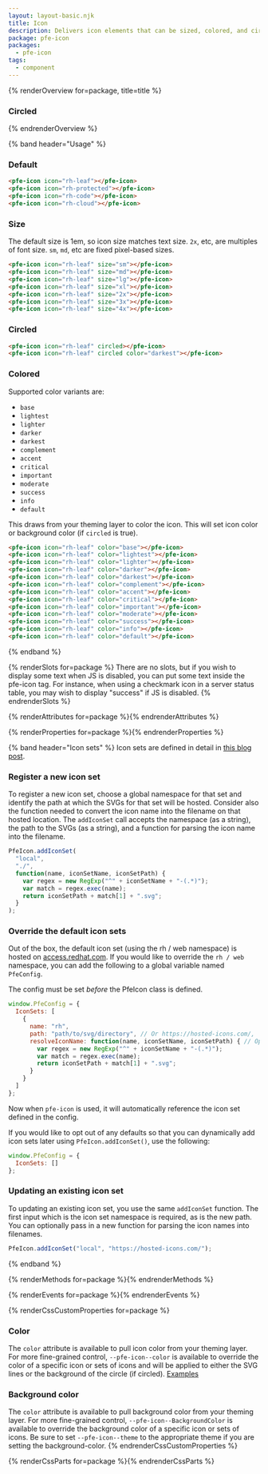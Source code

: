 ```yaml
---
layout: layout-basic.njk
title: Icon
description: Delivers icon elements that can be sized, colored, and circled
package: pfe-icon
packages:
  - pfe-icon
tags:
  - component
---
```

<style>
  main.basic pfe-icon[circled] {
    margin-right: 8px;
    margin-bottom: 8px;
  }
</style>

{% renderOverview for=package, title=title %}
  <pfe-icon icon="rh-leaf" size="4x"></pfe-icon>
  <pfe-icon icon="rh-protected" size="4x" color="complement"></pfe-icon>
  <pfe-icon icon="rh-code" size="4x" color="accent"></pfe-icon>
  <pfe-icon icon="rh-cloud" size="4x" color="darkest"></pfe-icon>

  ### Circled
  <pfe-icon icon="rh-sports-play" size="4x" circled></pfe-icon>
  <pfe-icon icon="rh-fast-jet" size="4x" circled color="complement"></pfe-icon>
  <pfe-icon icon="rh-shopping-cart" size="4x" circled color="accent"></pfe-icon>
  <pfe-icon icon="rh-server-stack" size="4x" circled color="darkest"></pfe-icon>
{% endrenderOverview %}

{% band header="Usage" %}
  ### Default
  <pfe-icon icon="rh-leaf"></pfe-icon>
  <pfe-icon icon="rh-protected"></pfe-icon>
  <pfe-icon icon="rh-code"></pfe-icon>
  <pfe-icon icon="rh-cloud"></pfe-icon>
  ```html
  <pfe-icon icon="rh-leaf"></pfe-icon>
  <pfe-icon icon="rh-protected"></pfe-icon>
  <pfe-icon icon="rh-code"></pfe-icon>
  <pfe-icon icon="rh-cloud"></pfe-icon>
  ```

  ### Size
  The default size is 1em, so icon size matches text size.  `2x`, etc, are multiples of font size.  `sm`, `md`, etc are fixed pixel-based sizes.

  <pfe-icon icon="rh-leaf" size="sm"></pfe-icon>
  <pfe-icon icon="rh-leaf" size="md"></pfe-icon>
  <pfe-icon icon="rh-leaf" size="lg"></pfe-icon>
  <pfe-icon icon="rh-leaf" size="xl"></pfe-icon>
  <pfe-icon icon="rh-leaf" size="2x"></pfe-icon>
  <pfe-icon icon="rh-leaf" size="3x"></pfe-icon>
  <pfe-icon icon="rh-leaf" size="4x"></pfe-icon>

  ```html
  <pfe-icon icon="rh-leaf" size="sm"></pfe-icon>
  <pfe-icon icon="rh-leaf" size="md"></pfe-icon>
  <pfe-icon icon="rh-leaf" size="lg"></pfe-icon>
  <pfe-icon icon="rh-leaf" size="xl"></pfe-icon>
  <pfe-icon icon="rh-leaf" size="2x"></pfe-icon>
  <pfe-icon icon="rh-leaf" size="3x"></pfe-icon>
  <pfe-icon icon="rh-leaf" size="4x"></pfe-icon>
  ```

  ### Circled
  <pfe-icon icon="rh-leaf" circled></pfe-icon>
  <pfe-icon icon="rh-leaf" circled color="darkest"></pfe-icon>

  ```html
  <pfe-icon icon="rh-leaf" circled></pfe-icon>
  <pfe-icon icon="rh-leaf" circled color="darkest"></pfe-icon>
  ```

  ### Colored
  Supported color variants are:
  - `base`
  - `lightest`
  - `lighter`
  - `darker`
  - `darkest`
  - `complement`
  - `accent`
  - `critical`
  - `important`
  - `moderate`
  - `success`
  - `info`
  - `default`

  This draws from your theming layer to color the icon.  This will set icon color or background color (if `circled` is true).

  <pfe-icon icon="rh-leaf" color="base"></pfe-icon>
  <pfe-icon icon="rh-leaf" color="lightest"></pfe-icon>
  <pfe-icon icon="rh-leaf" color="lighter"></pfe-icon>
  <pfe-icon icon="rh-leaf" color="darker"></pfe-icon>
  <pfe-icon icon="rh-leaf" color="darkest"></pfe-icon>
  <pfe-icon icon="rh-leaf" color="complement"></pfe-icon>
  <pfe-icon icon="rh-leaf" color="accent"></pfe-icon>
  <pfe-icon icon="rh-leaf" color="critical"></pfe-icon>
  <pfe-icon icon="rh-leaf" color="important"></pfe-icon>
  <pfe-icon icon="rh-leaf" color="moderate"></pfe-icon>
  <pfe-icon icon="rh-leaf" color="success"></pfe-icon>
  <pfe-icon icon="rh-leaf" color="info"></pfe-icon>
  <pfe-icon icon="rh-leaf" color="default"></pfe-icon>

  ```html
  <pfe-icon icon="rh-leaf" color="base"></pfe-icon>
  <pfe-icon icon="rh-leaf" color="lightest"></pfe-icon>
  <pfe-icon icon="rh-leaf" color="lighter"></pfe-icon>
  <pfe-icon icon="rh-leaf" color="darker"></pfe-icon>
  <pfe-icon icon="rh-leaf" color="darkest"></pfe-icon>
  <pfe-icon icon="rh-leaf" color="complement"></pfe-icon>
  <pfe-icon icon="rh-leaf" color="accent"></pfe-icon>
  <pfe-icon icon="rh-leaf" color="critical"></pfe-icon>
  <pfe-icon icon="rh-leaf" color="important"></pfe-icon>
  <pfe-icon icon="rh-leaf" color="moderate"></pfe-icon>
  <pfe-icon icon="rh-leaf" color="success"></pfe-icon>
  <pfe-icon icon="rh-leaf" color="info"></pfe-icon>
  <pfe-icon icon="rh-leaf" color="default"></pfe-icon>
  ```
{% endband %}

{% renderSlots for=package %}
There are no slots, but if you wish to display some text when JS is disabled,
you can put some text inside the pfe-icon tag. For instance, when using a
checkmark icon in a server status table, you may wish to display "success"
if JS is disabled.
{% endrenderSlots %}

{% renderAttributes for=package %}{% endrenderAttributes %}

{% renderProperties for=package %}{% endrenderProperties %}

{% band header="Icon sets" %}
  Icon sets are defined in detail in [this blog post](https://clayto.com/2019/07/web-component-icons/index.html#icon-sets).

  ### Register a new icon set

  To register a new icon set, choose a global namespace for that set and identify the path at which the SVGs for that set will be hosted.  Consider also the function needed to convert the icon name into the filename on that hosted location.  The `addIconSet` call accepts the namespace (as a string), the path to the SVGs (as a string), and a function for parsing the icon name into the filename.

  ```javascript
  PfeIcon.addIconSet(
    "local",
    "./",
    function(name, iconSetName, iconSetPath) {
      var regex = new RegExp("^" + iconSetName + "-(.*)");
      var match = regex.exec(name);
      return iconSetPath + match[1] + ".svg";
    }
  );
  ```

  ### Override the default icon sets

  Out of the box, the default icon set (using the rh / web namespace) is hosted on [access.redhat.com](https://access.redhat.com). If you would like to override the `rh / web` namespace, you can add the following to a global variable named `PfeConfig`.

  The config must be set _before_ the PfeIcon class is defined.

  ```javascript
  window.PfeConfig = {
    IconSets: [
      {
        name: "rh",
        path: "path/to/svg/directory", // Or https://hosted-icons.com/,
        resolveIconName: function(name, iconSetName, iconSetPath) { // Optional function to resolve icon paths.
          var regex = new RegExp("^" + iconSetName + "-(.*)");
          var match = regex.exec(name);
          return iconSetPath + match[1] + ".svg";
        }
      }
    ]
  };
  ```

  Now when `pfe-icon` is used, it will automatically reference the icon set defined in the config.

  If you would like to opt out of any defaults so that you can dynamically add icon sets later using `PfeIcon.addIconSet()`, use the following:

  ```javascript
  window.PfeConfig = {
    IconSets: []
  };
  ```

  ### Updating an existing icon set

  To updating an existing icon set, you use the same `addIconSet` function.  The first input which is the icon set namespace is required, as is the new path.  You can optionally pass in a new function for parsing the icon names into filenames.

  ```javascript
  PfeIcon.addIconSet("local", "https://hosted-icons.com/");
  ```
{% endband %}

{% renderMethods for=package %}{% endrenderMethods %}

{% renderEvents for=package %}{% endrenderEvents %}

{% renderCssCustomProperties for=package %}
  ### Color
  The `color` attribute is available to pull icon color from your theming layer.
  For more fine-grained control, `--pfe-icon--color` is available to override the
  color of a specific icon or sets of icons and will be applied to either the SVG
  lines or the background of the circle (if circled).
  [Examples](https://clayto.com/2019/07/web-component-icons/index.html#setting-icon-colors)

  ### Background color
  The `color` attribute is available to pull background color from your theming layer.
  For more fine-grained control, `--pfe-icon--BackgroundColor` is available to override
  the background color of a specific icon or sets of icons.
  Be sure to set `--pfe-icon--theme` to the appropriate theme if you are setting the background-color.
{% endrenderCssCustomProperties %}

{% renderCssParts for=package %}{% endrenderCssParts %}
